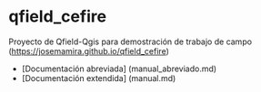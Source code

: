 # qfield_cefire
Proyecto de Qfield-Qgis para demostración de trabajo de campo
(https://josemamira.github.io/qfield_cefire)


- [Documentación abreviada] (manual_abreviado.md)
- [Documentación extendida] (manual.md)



